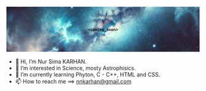 ![coming_soon](https://github.com/16NK/16NK/blob/main/coming_soon%20(github).png?raw=true)

- 👋 Hi, I’m Nur Sima KARHAN.
- 👀 I’m interested in Science, mosty Astrophisics.
- 🌱 I’m currently learning Phyton, C - C++, HTML and CSS.
- 📫 How to reach me ==> nnkarhan@gmail.com

<!---
16NK/16NK is a ✨ special ✨ repository because its `README.md` (this file) appears on your GitHub profile.
You can click the Preview link to take a look at your changes.
--->
